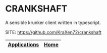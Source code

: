 # CRANKSHAFT

 A sensible krunker client written in typescript.

 SITE: https://github.com/KraXen72/crankshaft

 | [Applications](https://portable-linux-apps.github.io/apps.html) | [Home](https://portable-linux-apps.github.io)
 | --- | --- |

